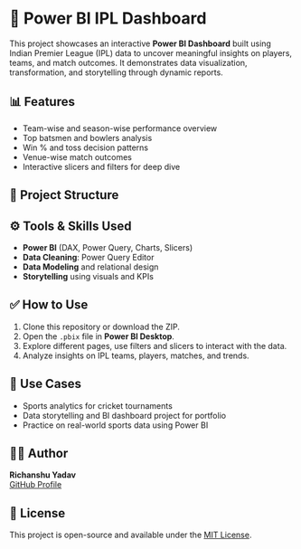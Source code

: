 # 🏏 Power BI IPL Dashboard

This project showcases an interactive **Power BI Dashboard** built using Indian Premier League (IPL) data to uncover meaningful insights on players, teams, and match outcomes. It demonstrates data visualization, transformation, and storytelling through dynamic reports.

## 📊 Features

- Team-wise and season-wise performance overview
- Top batsmen and bowlers analysis
- Win % and toss decision patterns
- Venue-wise match outcomes
- Interactive slicers and filters for deep dive

## 📁 Project Structure


## ⚙️ Tools & Skills Used

- **Power BI** (DAX, Power Query, Charts, Slicers)
- **Data Cleaning**: Power Query Editor
- **Data Modeling** and relational design
- **Storytelling** using visuals and KPIs

## ✅ How to Use

1. Clone this repository or download the ZIP.
2. Open the `.pbix` file in **Power BI Desktop**.
3. Explore different pages, use filters and slicers to interact with the data.
4. Analyze insights on IPL teams, players, matches, and trends.

## 📌 Use Cases

- Sports analytics for cricket tournaments
- Data storytelling and BI dashboard project for portfolio
- Practice on real-world sports data using Power BI

## 🧑‍💻 Author

**Richanshu Yadav**  
[GitHub Profile](https://github.com/richanshu14)

## 📜 License

This project is open-source and available under the [MIT License](LICENSE).

